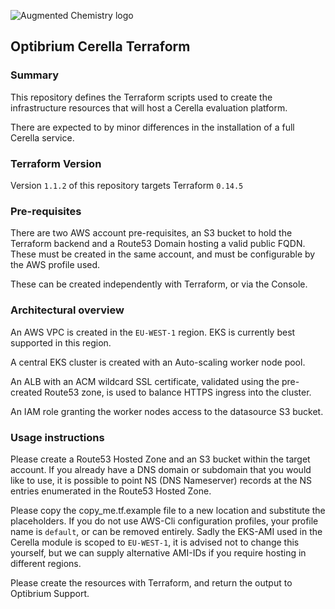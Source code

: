 ![Augmented Chemistry logo](http://optibrium.com/wp-content/uploads/2022/09/AugChem-Portrait-logosm.jpg)

## Optibrium Cerella Terraform

### Summary

This repository defines the Terraform scripts used to create the infrastructure resources that will host a Cerella evaluation platform.

There are expected to by minor differences in the installation of a full Cerella service.

### Terraform Version

Version `1.1.2` of this repository targets Terraform `0.14.5`

### Pre-requisites

There are two AWS account pre-requisites, an S3 bucket to hold the Terraform backend and a Route53 Domain hosting a valid public FQDN. These must be created in the same account, and must be configurable by the AWS profile used.

These can be created independently with Terraform, or via the Console.

### Architectural overview

An AWS VPC is created in the `EU-WEST-1` region. EKS is currently best supported in this region.

A central EKS cluster is created with an Auto-scaling worker node pool.

An ALB with an ACM wildcard SSL certificate, validated using the pre-created Route53 zone, is used to balance HTTPS ingress into the cluster.

An IAM role granting the worker nodes access to the datasource S3 bucket.

### Usage instructions

Please create a Route53 Hosted Zone and an S3 bucket within the target account. If you already have a DNS domain or subdomain that you would like to use, it is possible to point NS (DNS Nameserver) records at the NS entries enumerated in the Route53 Hosted Zone.

Please copy the copy_me.tf.example file to a new location and substitute the placeholders. If you do not use AWS-Cli configuration profiles, your profile name is `default`, or can be removed entirely. Sadly the EKS-AMI used in the Cerella module is scoped to `EU-WEST-1`, it is advised not to change this yourself, but we can supply alternative AMI-IDs if you require hosting in different regions.

Please create the resources with Terraform, and return the output to Optibrium Support.
